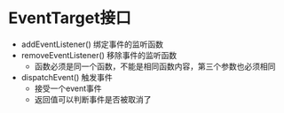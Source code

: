 # EventTarget接口
- addEventListener() 绑定事件的监听函数
- removeEventListener() 移除事件的监听函数
  - 函数必须是同一个函数，不能是相同函数内容，第三个参数也必须相同
- dispatchEvent() 触发事件
  - 接受一个event事件
  - 返回值可以判断事件是否被取消了